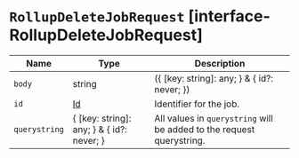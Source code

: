 # `RollupDeleteJobRequest` [interface-RollupDeleteJobRequest]

| Name | Type | Description |
| - | - | - |
| `body` | string | ({ [key: string]: any; } & { id?: never; }) | All values in `body` will be added to the request body. |
| `id` | [Id](./Id.md) | Identifier for the job. |
| `querystring` | { [key: string]: any; } & { id?: never; } | All values in `querystring` will be added to the request querystring. |
